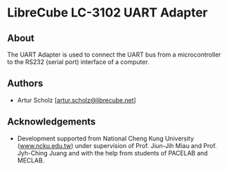 # LibreCube LC-3102 UART Adapter

## About

The UART Adapter is used to connect the UART bus from a microcontroller to the RS232 (serial port) interface of a computer. 

## Authors

- Artur Scholz [artur.scholz@librecube.net]

## Acknowledgements

- Development supported from National Cheng Kung University (www.ncku.edu.tw) under supervision of Prof. Jiun-Jih Miau and Prof. Jyh-Ching Juang and with the help from students of PACELAB and MECLAB.
